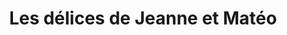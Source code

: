 ---
title: "Les délices de Jeanne et Matéo"
url: /lucinges/les-delices-de-jeanne-et-mateo/
shop: boulangerie
---